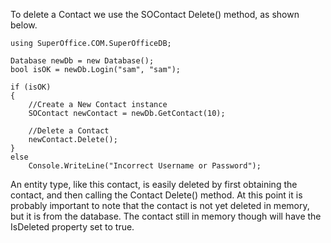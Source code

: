 <properties date="2016-05-11"
SortOrder="37"
/>

To delete a Contact we use the SOContact Delete() method, as shown below.

```
using SuperOffice.COM.SuperOfficeDB;
 
Database newDb = new Database();
bool isOK = newDb.Login("sam", "sam");
 
if (isOK)
{
    //Create a New Contact instance
    SOContact newContact = newDb.GetContact(10);
 
    //Delete a Contact
    newContact.Delete();
}       
else
    Console.WriteLine("Incorrect Username or Password"); 
```

An entity type, like this contact, is easily deleted by first obtaining the contact, and then calling the Contact Delete() method. At this point it is probably important to note that the contact is not yet deleted in memory, but it is from the database. The contact still in memory though will have the IsDeleted property set to true.
